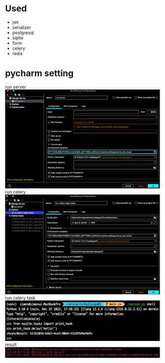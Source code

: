# Used
* jwt
* serializer
* postgresql
* sqlite
* form
* celery
* redis

# pycharm setting
run server
![img.png](images_for_readme/img.png)
run celery
![img_1.png](images_for_readme/img_1.png)
run celery task
![img_2.png](images_for_readme/img_2.png)
result
![img_3.png](images_for_readme/img_3.png)